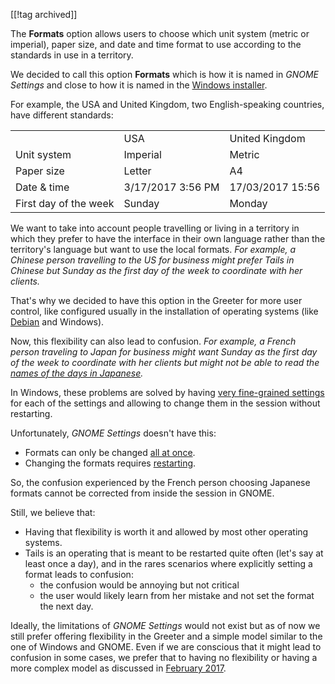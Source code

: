 [[!tag archived]]

The **Formats** option allows users to choose which unit system (metric
or imperial), paper size, and date and time format to use according to
the standards in use in a territory.

We decided to call this option **Formats** which is how it is named in
*GNOME Settings* and close to how it is named in the
[Windows installer](https://edwardvbs.files.wordpress.com/2014/08/install1.png).

For example, the USA and United Kingdom, two English-speaking countries,
have different standards:

<table>
<tr><td></td><td>USA</td><td>United Kingdom</td></tr>
<tr><td>Unit system</td><td>Imperial</td><td>Metric</td></tr>
<tr><td>Paper size</td><td>Letter</td><td>A4</td></tr>
<tr><td>Date & time</td><td>3/17/2017 3:56 PM</td><td>17/03/2017 15:56</td></tr>
<tr><td>First day of the week</td><td>Sunday</td><td>Monday</td></tr>
</table>

We want to take into account people travelling or living in a territory
in which they prefer to have the interface in their own language rather
than the territory's language but want to use the local formats. *For
example, a Chinese person travelling to the US for business might prefer
Tails in Chinese but Sunday as the first day of the week to coordinate
with her clients.*

That's why we decided to have this option in the Greeter for more user control,
like configured usually in the installation of operating systems (like
[Debian](https://media.if-not-true-then-false.com/2012/08/03-debian-select-your-location-560x420.png)
and Windows).

Now, this flexibility can also lead to confusion. *For example, a French person
traveling to Japan for business might want Sunday as the first day of the week
to coordinate with her clients but might not be able to read the [names of the
days in Japanese](https://labs.riseup.net/code/attachments/download/1538/formats-implemented-session-fr-jp.png).*

In Windows, these problems are solved by having [very fine-grained
settings](https://labs.riseup.net/code/attachments/download/1568/French%20in%20the%20USA.png)
for each of the settings and allowing to change them in the session without
restarting.

Unfortunately, *GNOME Settings* doesn't have this:

  - Formats can only be changed [all at once](https://labs.riseup.net/code/attachments/download/1570/GNOME%20all%20at%20once.png).
  - Changing the formats requires [restarting](https://labs.riseup.net/code/attachments/download/1571/GNOME%20restart.png).

So, the confusion experienced by the French person choosing Japanese
formats cannot be corrected from inside the session in GNOME.

Still, we believe that:

  - Having that flexibility is worth it and allowed by most other
    operating systems.
  - Tails is an operating that is meant to be restarted quite often
    (let's say at least once a day), and in the rares scenarios where
    explicitly setting a format leads to confusion:
    - the confusion would be annoying but not critical
    - the user would likely learn from her mistake and not set the format the next day.

Ideally, the limitations of *GNOME Settings* would not exist but as of
now we still prefer offering flexibility in the Greeter and a simple
model similar to the one of Windows and GNOME. Even if we are conscious that it
might lead to confusion in some cases, we prefer that to having no flexibility
or having a more complex model as discussed in [February
2017](https://mailman.boum.org/pipermail/tails-ux/2017-February/003339.html).
